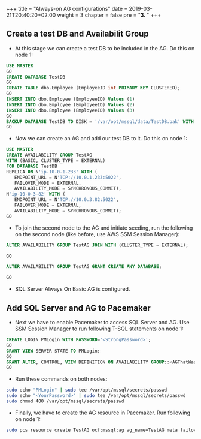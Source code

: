 +++
title = "Always-on AG configurations"
date = 2019-03-21T20:40:20+02:00
weight = 3
chapter = false
pre = "<b>3. </b>"
+++

## Create a test DB and Availabilit Group ##

- At this stage we can create a test DB to be included in the AG. Do this on node 1:

```SQL
USE MASTER
GO
CREATE DATABASE TestDB
GO
CREATE TABLE dbo.Employee (EmployeeID int PRIMARY KEY CLUSTERED);
GO
INSERT INTO dbo.Employee (EmployeeID) Values (1)
INSERT INTO dbo.Employee (EmployeeID) Values (2)
INSERT INTO dbo.Employee (EmployeeID) Values (3)
GO
BACKUP DATABASE TestDB TO DISK = '/var/opt/mssql/data/TestDB.bak' WITH FORMAT;
GO
```

- Now we can create an AG and add our test DB to it. Do this on node 1:

```SQL
USE MASTER
CREATE AVAILABILITY GROUP TestAG
WITH (BASIC, CLUSTER_TYPE = EXTERNAL)
FOR DATABASE TestDB
REPLICA ON N'ip-10-0-1-233' WITH (
   ENDPOINT_URL = N'TCP://10.0.1.233:5022',
   FAILOVER_MODE = EXTERNAL,
   AVAILABILITY_MODE = SYNCHRONOUS_COMMIT),
N'ip-10-0-3-82' WITH (
   ENDPOINT_URL = N'TCP://10.0.3.82:5022',
   FAILOVER_MODE = EXTERNAL,
   AVAILABILITY_MODE = SYNCHRONOUS_COMMIT);
GO
```

- To join the second node to the AG and initiate seeding, run the following on the second node (like before, use AWS SSM Session Manager):

```SQL
ALTER AVAILABILITY GROUP TestAG JOIN WITH (CLUSTER_TYPE = EXTERNAL);

GO

ALTER AVAILABILITY GROUP TestAG GRANT CREATE ANY DATABASE;

GO
```

- SQL Server Always On Basic AG is configured. 

## Add SQL Server and AG to Pacemaker ##

- Next we have to enable Pacemaker to access SQL Server and AG. Use SSM Session Manager to run following T-SQL statements on node 1:

```SQL
CREATE LOGIN PMLogin WITH PASSWORD='<StrongPassword>';
GO
GRANT VIEW SERVER STATE TO PMLogin;
GO
GRANT ALTER, CONTROL, VIEW DEFINITION ON AVAILABILITY GROUP::<AGThatWasCreated> TO PMLogin;
GO
```

- Run these commands on both nodes:

```bash
sudo echo "PMLogin" | sudo tee /var/opt/mssql/secrets/passwd
sudo echo "<YourPassword>" | sudo tee /var/opt/mssql/secrets/passwd
sudo chmod 400 /var/opt/mssql/secrets/passwd
```

- Finally, we have to create the AG resource in Pacemaker. Run following on node 1:

```bash
sudo pcs resource create TestAG ocf:mssql:ag ag_name=TestAG meta failover-timeout=30s master notify=true
```